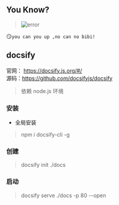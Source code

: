 ## You Know?

> ![error](/favicon.ico)

:smirk:`you can you up ,no can no bibi!`


## docsify

官网： https://docsify.js.org/#/  
源码：https://github.com/docsifyjs/docsify  

> 依赖 node.js 环境

### 安装

+ 全局安装
> npm i docsify-cli -g

### 创建

> docsify init ./docs


### 启动

> docsify serve ./docs -p 80 --open